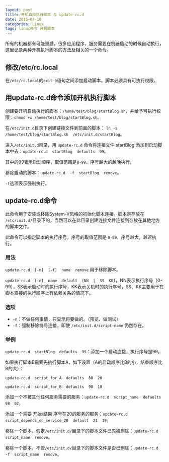 ```yaml
---
layout: post
title: 开机自动执行脚本 与 update-rc.d
date: 2015-04-18
categories: Linux
tags: linux命令 开机脚本
---
```


所有的机器都有可能重启，很多应用程序、服务需要在机器启动的时候自动执行，这里记录两种开机执行脚本的方法及相关的一个命令。

## 修改/etc/rc.local

在`/etc/rc.local`的`exit 0`语句之间添加启动脚本。脚本必须具有可执行权限。

## 用update-rc.d命令添加开机执行脚本

创建要开机自动执行的脚本：`/home/test/blog/startBlog.sh`，并给予可执行权限：`chmod +x /home/test/blog/startBlog.sh`。

在`/etc/init.d`目录下创建链接文件到前面的脚本： `ln -s  /home/test/blog/startBlog.sh  /etc/init.d/startBlog`。

进入`/etc/init.d`目录，用 `update-rc.d` 命令将连接文件 startBlog 添加到启动脚本中去：`update-rc.d  startBlog  defaults  99`。  

其中的99表示启动顺序，取值范围是`0-99`。序号越大的越晚执行。

移除启动的脚本：`update-rc.d  -f  startBlog  remove`。  

`-f`选项表示强制执行。

## update-rc.d命令

此命令用于安装或移除System-V风格的初始化脚本连接。脚本是存放在 `/etc/init.d/`目录下的，当然可以在此目录创建连接文件连接到存放在其他地方的脚本文件。

此命令可以指定脚本的执行序号，序号的取值范围是 `0-99`，序号越大，越迟执行。

### 用法

`update-rc.d  [-n]  [-f]  name  remove`   用于移除脚本。  

`update-rc.d  [-n]  name  default  [NN  |  SS  KK]`，NN表示执行序号（0-99），SS表示启动时的执行序号，KK表示关机时的执行序号，SS、KK主要用于在脚本直接的执行顺序上有依赖关系的情况下。

### 选项

*   `-n`：不做任何事情，只显示将要做的。（预览、做测试）
*   `-f`：强制移除符号连接，即使 `/etc/init.d/script-name` 仍然存在。

### 举例

`update-rc.d  startBlog  defaults  99`：添加一个启动连接，执行序号是99。

如果执行脚本B需要先执行脚本A，如下设置（A的启动顺序比B的小，结束顺序比B的大）：  

`update-rc.d  script_for_A  defaults  80  20`  

`update-rc.d  script_for_B  defaults  90  10`

添加一个不被其他任何服务需要的服务：`update-rc.d  script_name  defaults   98  02`，

添加一个需要 开始/结束 序号在20的服务的服务：`update-rc.d  script_depends_on_service_20  default  21  19`。

移除一个脚本，假定`/etc/init.d/`目录下的脚本文件已先被删除：`update-rc.d  script_name  remove`。

移除一个脚本，不管`/etc/init.d/`目录下的脚本文件是否已删除：`update-rc.d  -f  script_name  remove`。

